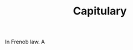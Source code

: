 ---
title: Capitulary
letter: C
permalink: "/definitions/bld-capitulary.html"
body: In Frenob law. A
published_at: '2018-07-07'
source: Black's Law Dictionary 2nd Ed (1910)
layout: post
---